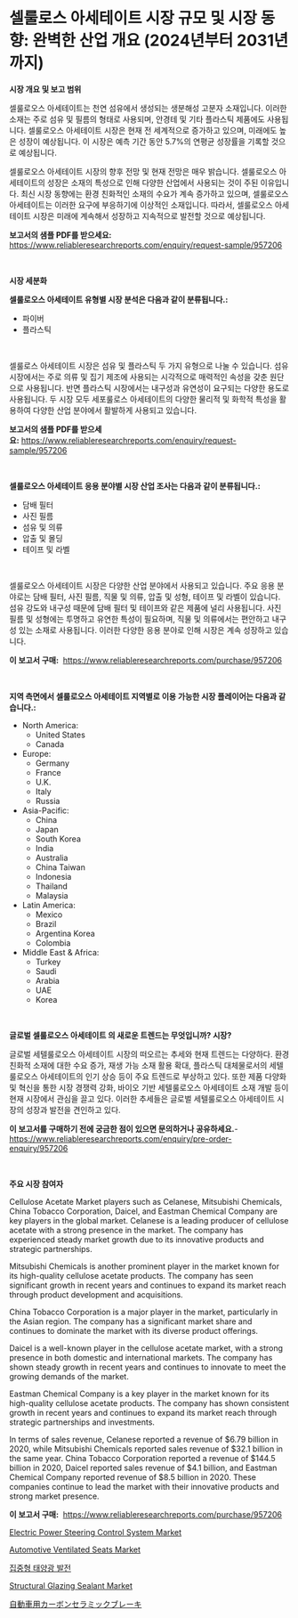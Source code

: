 <p><h1>셀룰로스 아세테이트 시장 규모 및 시장 동향: 완벽한 산업 개요 (2024년부터 2031년까지)</h1></p><p><strong>시장 개요 및 보고 범위</strong></p>
<p><p>셀룰로오스 아세테이트는 천연 섬유에서 생성되는 생분해성 고분자 소재입니다. 이러한 소재는 주로 섬유 및 필름의 형태로 사용되며, 안경테 및 기타 플라스틱 제품에도 사용됩니다. 셀룰로오스 아세테이트 시장은 현재 전 세계적으로 증가하고 있으며, 미래에도 높은 성장이 예상됩니다. 이 시장은 예측 기간 동안 5.7%의 연평균 성장률을 기록할 것으로 예상됩니다.</p><p>셀룰로오스 아세테이트 시장의 향후 전망 및 현재 전망은 매우 밝습니다. 셀룰로오스 아세테이트의 성장은 소재의 특성으로 인해 다양한 산업에서 사용되는 것이 주된 이유입니다. 최신 시장 동향에는 환경 친화적인 소재의 수요가 계속 증가하고 있으며, 셀룰로오스 아세테이트는 이러한 요구에 부응하기에 이상적인 소재입니다. 따라서, 셀룰로오스 아세테이트 시장은 미래에 계속해서 성장하고 지속적으로 발전할 것으로 예상됩니다.</p></p>
<p><strong>보고서의 샘플 PDF를 받으세요:</strong> <a href="https://www.reliableresearchreports.com/enquiry/request-sample/957206">https://www.reliableresearchreports.com/enquiry/request-sample/957206</a></p>
<p>&nbsp;</p>
<p><strong>시장 세분화</strong></p>
<p><strong>셀룰로오스 아세테이트 유형별 시장 분석은 다음과 같이 분류됩니다.:</strong></p>
<p><ul><li>파이버</li><li>플라스틱</li></ul></p>
<p>&nbsp;</p>
<p><p>셀룰로스 아세테이트 시장은 섬유 및 플라스틱 두 가지 유형으로 나눌 수 있습니다. 섬유 시장에서는 주로 의류 및 집기 제조에 사용되는 시각적으로 매력적인 속성을 갖춘 원단으로 사용됩니다. 반면 플라스틱 시장에서는 내구성과 유연성이 요구되는 다양한 용도로 사용됩니다. 두 시장 모두 세포룰로스 아세테이트의 다양한 물리적 및 화학적 특성을 활용하여 다양한 산업 분야에서 활발하게 사용되고 있습니다.</p></p>
<p><strong>보고서의 샘플 PDF를 받으세요:</strong>&nbsp;<a href="https://www.reliableresearchreports.com/enquiry/request-sample/957206">https://www.reliableresearchreports.com/enquiry/request-sample/957206</a></p>
<p>&nbsp;</p>
<p><strong> 셀룰로오스 아세테이트 응용 분야별 시장 산업 조사는 다음과 같이 분류됩니다.:</strong></p>
<p><ul><li>담배 필터</li><li>사진 필름</li><li>섬유 및 의류</li><li>압출 및 몰딩</li><li>테이프 및 라벨</li></ul></p>
<p>&nbsp;</p>
<p><p>셀룰로오스 아세테이트 시장은 다양한 산업 분야에서 사용되고 있습니다. 주요 응용 분야로는 담배 필터, 사진 필름, 직물 및 의류, 압출 및 성형, 테이프 및 라벨이 있습니다. 섬유 강도와 내구성 때문에 담배 필터 및 테이프와 같은 제품에 널리 사용됩니다. 사진 필름 및 성형에는 투명하고 유연한 특성이 필요하며, 직물 및 의류에서는 편안하고 내구성 있는 소재로 사용됩니다. 이러한 다양한 응용 분야로 인해 시장은 계속 성장하고 있습니다.</p></p>
<p><strong>이 보고서 구매:</strong>&nbsp; <a href="https://www.reliableresearchreports.com/purchase/957206">https://www.reliableresearchreports.com/purchase/957206</a></p>
<p>&nbsp;</p>
<p><strong>지역 측면에서 셀룰로오스 아세테이트 지역별로 이용 가능한 시장 플레이어는 다음과 같습니다.:</strong></p>
<p><ul>
    <li>
        North America:
        <ul>
            <li>United States</li>
            <li>Canada</li>
        </ul>
    </li>
    <li>
        Europe:
        <ul>
            <li>Germany</li>
            <li>France</li>
            <li>U.K.</li>
            <li>Italy</li>
            <li>Russia</li>
        </ul>
    </li>
    <li>
        Asia-Pacific:
        <ul>
            <li>China</li>
            <li>Japan</li>
            <li>South Korea</li>
            <li>India</li>
            <li>Australia</li>
            <li>China Taiwan</li>
            <li>Indonesia</li>
            <li>Thailand</li>
            <li>Malaysia</li>
        </ul>
    </li>
    <li>
        Latin America:
        <ul>
            <li>Mexico</li>
            <li>Brazil</li>
            <li>Argentina Korea</li>
            <li>Colombia</li>
        </ul>
    </li>
    <li>
        Middle East & Africa:
        <ul>
            <li>Turkey</li>
            <li>Saudi</li>
            <li>Arabia</li>
            <li>UAE</li>
            <li>Korea</li>
        </ul>
    </li>
    </ul></p>
<p>&nbsp;</p>
<p><strong>글로벌 셀룰로오스 아세테이트 의 새로운 트렌드는 무엇입니까? 시장?</strong></p>
<p><p>글로벌 세텔룰로오스 아세테이트 시장의 떠오르는 추세와 현재 트렌드는 다양하다. 환경 친화적 소재에 대한 수요 증가, 재생 가능 소재 활용 확대, 플라스틱 대체물로서의 세텔룰로오스 아세테이트의 인기 상승 등이 주요 트렌드로 부상하고 있다. 또한 제품 다양화 및 혁신을 통한 시장 경쟁력 강화, 바이오 기반 세텔룰로오스 아세테이트 소재 개발 등이 현재 시장에서 관심을 끌고 있다. 이러한 추세들은 글로벌 세텔룰로오스 아세테이트 시장의 성장과 발전을 견인하고 있다.</p></p>
<p><strong>이 보고서를 구매하기 전에 궁금한 점이 있으면 문의하거나 공유하세요.</strong>- <a href="https://www.reliableresearchreports.com/enquiry/pre-order-enquiry/957206">https://www.reliableresearchreports.com/enquiry/pre-order-enquiry/957206</a></p>
<p>&nbsp;</p>
<p><strong>주요 시장 참여자</strong></p>
<p><p>Cellulose Acetate Market players such as Celanese, Mitsubishi Chemicals, China Tobacco Corporation, Daicel, and Eastman Chemical Company are key players in the global market. Celanese is a leading producer of cellulose acetate with a strong presence in the market. The company has experienced steady market growth due to its innovative products and strategic partnerships.</p><p>Mitsubishi Chemicals is another prominent player in the market known for its high-quality cellulose acetate products. The company has seen significant growth in recent years and continues to expand its market reach through product development and acquisitions.</p><p>China Tobacco Corporation is a major player in the market, particularly in the Asian region. The company has a significant market share and continues to dominate the market with its diverse product offerings.</p><p>Daicel is a well-known player in the cellulose acetate market, with a strong presence in both domestic and international markets. The company has shown steady growth in recent years and continues to innovate to meet the growing demands of the market.</p><p>Eastman Chemical Company is a key player in the market known for its high-quality cellulose acetate products. The company has shown consistent growth in recent years and continues to expand its market reach through strategic partnerships and investments.</p><p>In terms of sales revenue, Celanese reported a revenue of $6.79 billion in 2020, while Mitsubishi Chemicals reported sales revenue of $32.1 billion in the same year. China Tobacco Corporation reported a revenue of $144.5 billion in 2020, Daicel reported sales revenue of $4.1 billion, and Eastman Chemical Company reported revenue of $8.5 billion in 2020. These companies continue to lead the market with their innovative products and strong market presence.</p></p>
<p><strong>이 보고서 구매:</strong>&nbsp;&nbsp;<a href="https://www.reliableresearchreports.com/purchase/957206">https://www.reliableresearchreports.com/purchase/957206</a></p>
<p><p><a href="https://view.publitas.com/reportprime-1/electric-power-steering-control-system-market-size-share-trends-analysis-report-by-application-regional-outlook-competitive-strategies-and-segment-forecasts-2024-2031/">Electric Power Steering Control System Market</a></p><p><a href="https://issuu.com/reportprime-2/docs/automotive-ventilated-seats-market-size-2030.pptx">Automotive Ventilated Seats Market</a></p><p><a href="https://github.com/fredrickeglers/Market-Research-Report-List-1/blob/main/2038252186983.md">집중형 태양광 발전</a></p><p><a href="https://github.com/derrinmiltonellis35gcl/Market-Research-Report-List-1/blob/main/structural-glazing-sealant-market.md">Structural Glazing Sealant Market</a></p><p><a href="https://github.com/efcvopdgkdx128/Market-Research-Report-List-1/blob/main/5414603187017.md">自動車用カーボンセラミックブレーキ</a></p></p>
